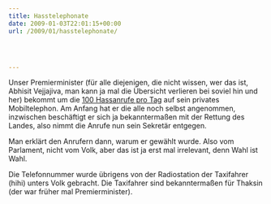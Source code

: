 ```yaml
---
title: Hasstelephonate
date: 2009-01-03T22:01:15+00:00
url: /2009/01/hasstelephonate/




---
```

Unser Premierminister (für alle diejenigen, die nicht wissen, wer das ist, Abhisit Vejjajiva, man kann ja mal die Übersicht verlieren bei soviel hin und her) bekommt um die [100 Hassanrufe pro Tag][1] auf sein privates Mobiltelephon. Am Anfang hat er die alle noch selbst angenommen, inzwischen beschäftigt er sich ja bekanntermaßen mit der Rettung des Landes, also nimmt die Anrufe nun sein Sekretär entgegen.

Man erklärt den Anrufern dann, warum er gewählt wurde. Also vom Parlament, nicht vom Volk, aber das ist ja erst mal irrelevant, denn Wahl ist Wahl.

Die Telefonnummer wurde übrigens von der Radiostation der Taxifahrer (hihi) unters Volk gebracht. Die Taxifahrer sind bekanntermaßen für Thaksin (der war früher mal Premierminister).

 [1]: http://www.nationmultimedia.com/breakingnews/30092384/PM-gets-over-100-hate-calls-everyday
